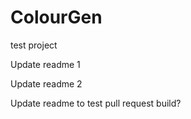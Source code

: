 # ColourGen
test project

Update readme 1

Update readme 2

Update readme to test pull request build?
